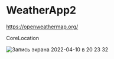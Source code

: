 # WeatherApp2
https://openweathermap.org/

CoreLocation

![Запись экрана 2022-04-10 в 20 23 32](https://user-images.githubusercontent.com/81037313/162631745-4720466f-0ff3-498e-a132-c6c5ce122c5f.gif)
